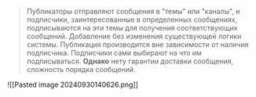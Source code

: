 > Публикаторы отправляют сообщения в "темы" или "каналы", и подписчики, заинтересованные в определенных сообщениях, подписываются на эти темы для получения соответствующих сообщений. Добавление без изменения существующей логики системы. Публикация производится вне зависимости от наличия подписчика. Подписчики сами выбирают на что им подписываться. **Однако** нету гарантии доставки сообщения, сложность порядка сообщений.

![[Pasted image 20240930140626.png]]
